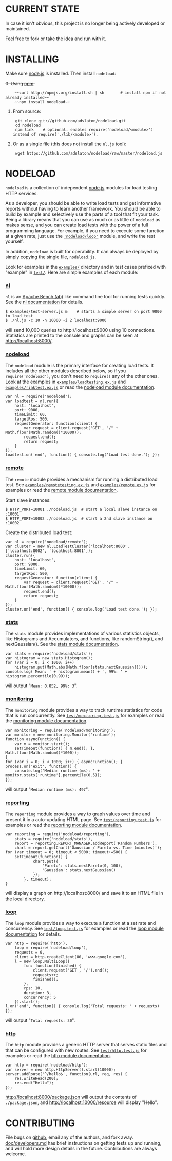 CURRENT STATE
================

In case it isn't obvious, this project is no longer being actively developed or maintained.

Feel free to fork or take the idea and run with it.

INSTALLING
================

Make sure [node.js](http://nodejs.org/#download) is installed. Then install `nodeload`:

~~0. Using [npm](http://npmjs.org/):~~

        ~~curl http://npmjs.org/install.sh | sh       # install npm if not already installed~~
        ~~npm install nodeload~~

1. From source:

        git clone git://github.com/adslaton/nodeload.git
        cd nodeload
        npm link    # optional. enables require('nodeload/<module>') instead of require('./lib/<module>').

2. Or as a single file (this does not install the `nl.js` tool):

        wget https://github.com/adslaton/nodeload/raw/master/nodeload.js

NODELOAD
================

`nodeload` is a collection of independent [node.js](http://nodejs.org/) modules for load testing HTTP services.

As a developer, you should be able to write load tests and get informative reports without having to learn another framework. You should be able to build by example and selectively use the parts of a tool that fit your task. Being a library means that you can use as much or as little of `nodeload` as makes sense, and you can create load tests with the power of a full programming language. For example, if you need to execute some function at a given rate, just use the [`'nodeload/loop'`](https://github.com/benschmaus/nodeload/tree/master/doc/loop.md) module, and write the rest yourself.

In addition, `nodeload` is built for operability. It can always be deployed by simply copying the single file, `nodeload.js`.

Look for examples in the [`examples/`](https://github.com/benschmaus/nodeload/tree/master/examples) directory and in test cases prefixed with "example" in [`test/`](https://github.com/benschmaus/nodeload/tree/master/test). Here are simple examples of each module:

### [nl](https://github.com/benschmaus/nodeload/tree/master/doc/nl.md)

`nl` is an [Apache Bench (ab)](http://httpd.apache.org/docs/2.0/programs/ab.html) like command line tool for running tests quickly. See the [nl documentation](https://github.com/benschmaus/nodeload/tree/master/doc/nl.md) for details.

    $ examples/test-server.js &    # starts a simple server on port 9000 to load test
    $ ./nl.js -c 10 -n 10000 -i 2 localhost:9000

will send 10,000 queries to http://localhost:9000 using 10 connections. Statistics are printed to the console and graphs can be seen at <http://localhost:8000/>.

### [nodeload](https://github.com/benschmaus/nodeload/tree/master/doc/nodeload.md)

The `nodeload` module is the primary interface for creating load tests. It includes all the other modules described below, so if you `require('nodeload')`, you don't need to `require()` any of the other ones. Look at the examples in [`examples/loadtesting.ex.js`](https://github.com/benschmaus/nodeload/tree/master/examples/loadtesting.ex.js) and [`examples/riaktest.ex.js`](https://github.com/benschmaus/nodeload/tree/master/examples/riaktest.ex.js) or read the [nodeload module documentation](https://github.com/benschmaus/nodeload/tree/master/doc/nodeload.md).

    var nl = require('nodeload');
    var loadtest = nl.run({
        host: 'localhost',
        port: 9000,
        timeLimit: 60,
        targetRps: 500,
        requestGenerator: function(client) {
            var request = client.request('GET', "/" + Math.floor(Math.random()*10000));
            request.end();
            return request;
        }
    });
    loadtest.on('end', function() { console.log('Load test done.'); });

### [remote](https://github.com/benschmaus/nodeload/tree/master/doc/remote.md)

The `remote` module provides a mechanism for running a distributed load test. See [`examples/remotetesting.ex.js`](https://github.com/benschmaus/nodeload/tree/master/examples/remotetesting.ex.js) and [`examples/remote.ex.js`](https://github.com/benschmaus/nodeload/tree/master/examples/remote.ex.js) for examples or read the [remote module documentation](https://github.com/benschmaus/nodeload/tree/master/doc/remote.md).

Start slave instances:

    $ HTTP_PORT=10001 ./nodeload.js  # start a local slave instance on :10001
    $ HTTP_PORT=10002 ./nodeload.js  # start a 2nd slave instance on :10002

Create the distributed load test:

    var nl = require('nodeload/remote');
    var cluster = new nl.LoadTestCluster('localhost:8000', ['localhost:8002', 'localhost:8001']);
    cluster.run({
        host: 'localhost',
        port: 9000,
        timeLimit: 60,
        targetRps: 500,
        requestGenerator: function(client) {
            var request = client.request('GET', "/" + Math.floor(Math.random()*10000));
            request.end();
            return request;
        }
    });
    cluster.on('end', function() { console.log('Load test done.'); });

### [stats](https://github.com/benschmaus/nodeload/tree/master/doc/stats.md)

The `stats` module provides implementations of various statistics objects, like Histograms and Accumulators, and functions, like randomString(), and nextGaussian(). See the [stats module documentation](https://github.com/benschmaus/nodeload/tree/master/doc/stats.md).

    var stats = require('nodeload/stats');
    var histogram = new stats.Histogram();
    for (var i = 0; i < 1000; i++)
        histogram.put(Math.abs(Math.floor(stats.nextGaussian())));
    console.log('Mean: ' + histogram.mean() + ', 99%: ' + histogram.percentile(0.99));

will output "`Mean: 0.852, 99%: 3`".

### [monitoring](https://github.com/benschmaus/nodeload/tree/master/doc/monitoring.md)

The `monitoring` module provides a way to track runtime statistics for code that is run concurrently. See [`test/monitoring.test.js`](https://github.com/benschmaus/nodeload/tree/master/test/monitoring.test.js) for examples or read the [monitoring module documentation](https://github.com/benschmaus/nodeload/tree/master/doc/monitoring.md).

    var monitoring = require('nodeload/monitoring');
    var monitor = new monitoring.Monitor('runtime');
    function asyncFunction() {
        var m = monitor.start();
        setTimeout(function() { m.end(); }, Math.floor(Math.random()*1000));
    }
    for (var i = 0; i < 1000; i++) { asyncFunction(); }
    process.on('exit', function() {
        console.log('Median runtime (ms): ' + monitor.stats['runtime'].percentile(0.5));
    });

will output "`Median runtime (ms): 497`".

### [reporting](https://github.com/benschmaus/nodeload/tree/master/doc/reporting.md)

The `reporting` module provides a way to graph values over time and present it in a auto-updating HTML page. See [`test/reporting.test.js`](https://github.com/benschmaus/nodeload/tree/master/test/reporting.test.js) for examples or read the [reporting module documentation](https://github.com/benschmaus/nodeload/tree/master/doc/reporting.md).

    var reporting = require('nodeload/reporting'),
        stats = require('nodeload/stats'),
        report = reporting.REPORT_MANAGER.addReport('Random Numbers'),
        chart = report.getChart('Gaussian / Pareto vs. Time (minutes)');
    for (var timeout = 0; timeout < 5000; timeout+=500) {
        setTimeout(function() {
                chart.put({
                    'Pareto': stats.nextPareto(0, 100),
                    'Gaussian': stats.nextGaussian()
                });
            }, timeout);
    }

will display a graph on http://localhost:8000/ and save it to an HTML file in the local directory.

### [loop](https://github.com/benschmaus/nodeload/tree/master/doc/loop.md)

The `loop` module provides a way to execute a function at a set rate and concurrency. See [`test/loop.test.js`](https://github.com/benschmaus/nodeload/tree/master/test/loop.test.js) for examples or read the [loop module documentation](https://github.com/benschmaus/nodeload/tree/master/doc/loop.md) for details.

    var http = require('http'),
        loop = require('nodeload/loop'),
        requests = 0,
        client = http.createClient(80, 'www.google.com'),
        l = new loop.MultiLoop({
            fun: function(finished) {
                client.request('GET', '/').end();
                requests++;
                finished();
            },
            rps: 10,
            duration: 3,
            concurrency: 5
        }).start();
    l.on('end', function() { console.log('Total requests: ' + requests) });

will output "`Total requests: 30`".

### [http](https://github.com/benschmaus/nodeload/tree/master/doc/http.md)

The `http` module provides a generic HTTP server that serves static files and that can be configured with new routes. See [`test/http.test.js`](https://github.com/benschmaus/nodeload/tree/master/test/http.test.js) for examples or read the [http module documentation](https://github.com/benschmaus/nodeload/tree/master/doc/http.md).

    var http = require('nodeload/http');
    var server = new http.HttpServer().start(10000);
    server.addRoute('^/hello$', function(url, req, res) {
        res.writeHead(200);
        res.end("Hello");
    });

<http://localhost:8000/package.json> will output the contents of `./package.json`, and <http://localhost:10000/resource> will display "Hello".


CONTRIBUTING
================
File bugs on [github](https://github.com/benschmaus/nodeload/issues), email any of the authors, and fork away. [doc/developers.md](https://github.com/benschmaus/nodeload/tree/master/doc/developers.md) has brief instructions on getting tests up and running, and will hold more design details in the future. Contributions are always welcome.
